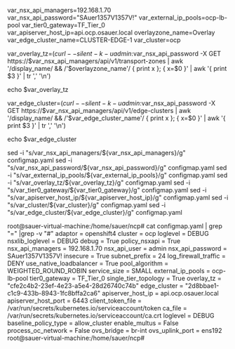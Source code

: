 
var_nsx_api_managers=192.168.1.70
var_nsx_api_password="SAuer1357V1357V!"
var_external_ip_pools=ocp-lb-pool
var_tier0_gateway=TF_Tier_0
var_apiserver_host_ip=api.ocp.osauer.local
overlayzone_name=Overlay
var_edge_cluster_name=CLUSTER-EDGE-1
var_cluster=ocp

var_overlay_tz=$(curl --silent -k -u admin:$var_nsx_api_password -X GET https://$var_nsx_api_managers/api/v1/transport-zones | awk '/display_name/ && /'$overlayzone_name'/ { print x }; { x=$0 }' | awk '{ print $3 }' | tr ',' '\n')

echo $var_overlay_tz

var_edge_cluster=$(curl --silent -k -u admin:$var_nsx_api_password -X GET https://$var_nsx_api_managers/api/v1/edge-clusters | awk '/display_name/ && /'$var_edge_cluster_name'/ { print x }; { x=$0 }' | awk '{ print $3 }' | tr ',' '\n')

echo $var_edge_cluster

sed -i "s/var_nsx_api_managers/${var_nsx_api_managers}/g" configmap.yaml
sed -i "s/var_nsx_api_password/${var_nsx_api_password}/g" configmap.yaml
sed -i "s/var_external_ip_pools/${var_external_ip_pools}/g" configmap.yaml
sed -i "s/var_overlay_tz/${var_overlay_tz}/g" configmap.yaml
sed -i "s/var_tier0_gateway/${var_tier0_gateway}/g" configmap.yaml
sed -i "s/var_apiserver_host_ip/${var_apiserver_host_ip}/g" configmap.yaml
sed -i "s/var_cluster/${var_cluster}/g" configmap.yaml
sed -i "s/var_edge_cluster/${var_edge_cluster}/g" configmap.yaml


root@sauer-virtual-machine:/home/sauer/ncp# cat configmap.yaml | grep "=" |grep -v "#"
    adaptor = openshift4
    cluster = ocp 
    loglevel = DEBUG
    nsxlib_loglevel = DEBUG
    debug = True
    policy_nsxapi = True
    nsx_api_managers = 192.168.1.70 
    nsx_api_user = admin
    nsx_api_password = SAuer1357V1357V! 
    insecure = True
    subnet_prefix = 24
    log_firewall_traffic = DENY
    use_native_loadbalancer = True
    pool_algorithm = WEIGHTED_ROUND_ROBIN
    service_size = SMALL
    external_ip_pools = ocp-lb-pool 
    tier0_gateway = TF_Tier_0 
    single_tier_topology = True
    overlay_tz = "cfe2c4b2-23ef-4e23-a5e4-28d26740c74b" 
    edge_cluster = "2d8bbae1-c1c9-433b-8943-1fc8bffa2ca6" 
    apiserver_host_ip = api.ocp.osauer.local 
    apiserver_host_port = 6443
    client_token_file = /var/run/secrets/kubernetes.io/serviceaccount/token
    ca_file = /var/run/secrets/kubernetes.io/serviceaccount/ca.crt
    loglevel = DEBUG
    baseline_policy_type = allow_cluster
    enable_multus = False
    process_oc_network = False
    ovs_bridge = br-int
    ovs_uplink_port = ens192
root@sauer-virtual-machine:/home/sauer/ncp# 
